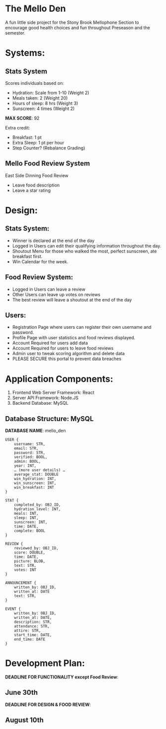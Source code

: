 

The Mello Den
==================
A fun little side project for the Stony Brook Mellophone Section to encourage 
good health choices and fun throughout Preseason and the semester.


# Systems:

## Stats System	

Scores individuals based on:
- Hydration: Scale from 1-10 (Weight 2)
- Meals taken: 2 (Weight 20)
- Hours of sleep: 8 hrs (Weight 3)
- Sunscreen:  4 times (Weight 2)

**MAX SCORE**: 92


Extra credit:
- Breakfast: 1 pt
- Extra Sleep: 1 pt per hour
- Step Counter? (Rebalance Grading)



## Mello Food Review System
East Side Dinning Food Review
- Leave food description
- Leave a star rating


# Design:
## Stats System:
* Winner is declared at the end of the day
* Logged in Users can edit their qualifying information throughout the day.
* Shoutout Menu for those who walked the most, perfect sunscreen, ate breakfast first.
* Win Calendar for the week.

## Food Review System:
* Logged in Users can leave a review
* Other Users can leave up votes on reviews
* The best review will leave a shoutout at the end of the day

## Users: 
* Registration Page where users can register their own username and password.
* Profile Page with user statistics and food reviews displayed.
* Account Required for users add data
* Account Required for users to leave food reviews
* Admin user to tweak scoring algorithm and delete data
* PLEASE SECURE this portal to prevent data breaches




Application Components:
========================
1. Frontend Web Server Framework: React
2. Server API Framework: Node.JS
3. Backend Database: MySQL


## Database Structure: MySQL

**DATABASE NAME**: mello_den

```
USER {
    username: STR,
    email: STR,
    password: STR,
    verified: BOOL,
    admin: BOOL,
    year: INT,
    … (more user details) …
    average_stat: DOUBLE
    win_hydration: INT,
    win_sunscreen: INT,
    win_breakfast: INT
}
```

```
STAT {
    completed_by: OBJ_ID,
    hydration_level: INT,
    meals: INT,
    sleep: INT,
    sunscreen: INT,
    time: DATE,
    complete: BOOL
}	
```

```
REVIEW {
    reviewed_by: OBJ_ID,
    score: DOUBLE,
    time: DATE,
    picture: BLOB,
    text: STR,
    votes: INT
}
```

```
ANNOUNCEMENT {
    written_by: OBJ_ID,
    written_at: DATE
    text: STR,
}
```

```
EVENT {
    written_by: OBJ_ID,
    written_at: DATE,
    description: STR,
    attendance: STR,
    attire: STR,
    start_time: DATE,
    end_time: DATE
}
```



# Development Plan: 

**DEADLINE FOR FUNCTIONALITY except Food Review**:	

## June 30th


**DEADLINE FOR DESIGN & FOOD REVIEW**:

## August 10th


